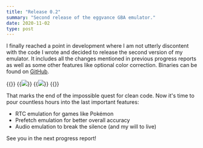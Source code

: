 ```yaml
---
title: "Release 0.2"
summary: "Second release of the eggvance GBA emulator."
date: 2020-11-02
type: post
---
```

I finally reached a point in development where I am not utterly discontent with the code I wrote and decided to release the second version of my emulator. It includes all the changes mentioned in previous progress reports as well as some other features like optional color correction. Binaries can be found on [GitHub](https://github.com/jsmolka/eggvance/releases).

{{<flex>}}
  {{<image src="eggvance/emerald-mew.png" caption="Oversaturated colors in memory">}}
  {{<image src="eggvance/emerald-mew-lcd.png" caption="Corrected colors on the LCD">}}
{{</flex>}}

That marks the end of the impossible quest for clean code. Now it's time to pour countless hours into the last important features:
- RTC emulation for games like Pokémon
- Prefetch emulation for better overall accuracy
- Audio emulation to break the silence (and my will to live)

See you in the next progress report!
